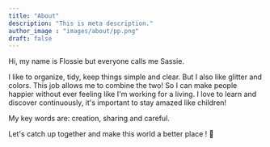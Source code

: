 ```yaml
---
title: "About"
description: "This is meta description."
author_image : "images/about/pp.png"
draft: false
---
```


Hi, my name is Flossie but everyone calls me Sassie.

I like to organize, tidy, keep things simple and clear. But I also like glitter and colors. This job allows me to combine the two!
So I can make people happier without ever feeling like I'm working for a living.
I love to learn and discover continuously, it's important to stay amazed like children!

My key words are: creation, sharing and careful.

Let's catch up together and make this world a better place ! 🌷
